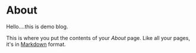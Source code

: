 # About


Hello....this is demo blog.



This is where you put the contents of your *About* page. Like all your pages, it's in [Markdown](https://guides.github.com/features/mastering-markdown/) format.

